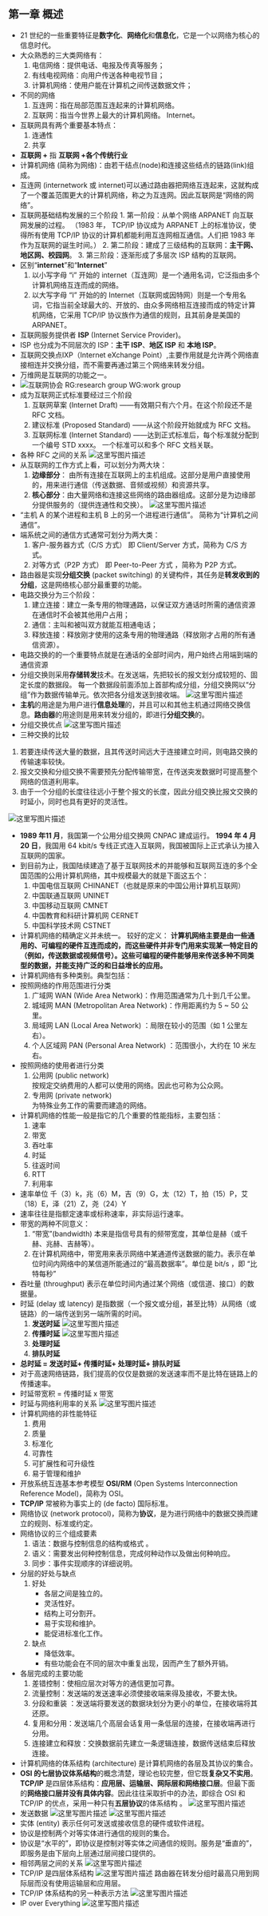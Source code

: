 ## 第一章 概述
- 21 世纪的一些重要特征是**数字化**、**网络化**和**信息化**，它是一个以网络为核心的信息时代。
- 大众熟悉的三大类网络有：
  1. 电信网络：提供电话、电报及传真等服务；
  2. 有线电视网络：向用户传送各种电视节目；
  3. 计算机网络：使用户能在计算机之间传送数据文件；
- 不同的网络
  1. 互连网：指在局部范围互连起来的计算机网络。
  2. 互联网：指当今世界上最大的计算机网络。 Internet。
- 互联网具有两个重要基本特点：
  1. 连通性
  2. 共享
- **互联网 +** 指 **互联网 +各个传统行业**
- 计算机网络 (简称为网络)：由若干结点(node)和连接这些结点的链路(link)组成。
- 互连网 (internetwork 或 internet)可以通过路由器把网络互连起来，这就构成了一个覆盖范围更大的计算机网络，称之为互连网。因此互联网是“网络的网络”。
- 互联网基础结构发展的三个阶段
	  1. 第一阶段：从单个网络 ARPANET 向互联网发展的过程。 （1983 年， TCP/IP 协议成为 ARPANET 上的标准协议，使得所有使用 TCP/IP 协议的计算机都能利用互连网相互通信。人们把 1983 年作为互联网的诞生时间。）
	  2. 第二阶段：建成了三级结构的互联网：**主干网、地区网、校园网**。
	  3. 第三阶段：逐渐形成了多层次 ISP 结构的互联网。 
- 区别“**internet**”和“**Internet**”
  1. 以小写字母 “i” 开始的 internet（互连网）是一个通用名词，它泛指由多个计算机网络互连而成的网络。 
  2. 以大写字母 “I” 开始的的 Internet（互联网或因特网）则是一个专用名词，它指当前全球最大的、开放的、由众多网络相互连接而成的特定计算机网络，它采用 TCP/IP 协议族作为通信的规则，且其前身是美国的 ARPANET。
- 互联网服务提供者 **ISP** (Internet Service Provider)。 
- ISP 也分成为不同层次的 ISP：**主干 ISP**、**地区 ISP** 和 **本地 ISP**。
- 互联网交换点IXP（Internet eXchange Point）,主要作用就是允许两个网络直接相连并交换分组，而不需要再通过第三个网络来转发分组。
-  万维网是互联网的功能之一。
- ![互联网协会](https://img-blog.csdn.net/20180322171348555?watermark/2/text/aHR0cHM6Ly9ibG9nLmNzZG4ubmV0L2J1Y3RfemM=/font/5a6L5L2T/fontsize/400/fill/I0JBQkFCMA==/dissolve/70)
RG:research group
WG:work group
- 成为互联网正式标准要经过三个阶段
  1. 互联网草案 (Internet Draft) ——有效期只有六个月。在这个阶段还不是 RFC 文档。
  2. 建议标准 (Proposed Standard) ——从这个阶段开始就成为 RFC 文档。
  3. 互联网标准 (Internet Standard) ——达到正式标准后，每个标准就分配到一个编号 STD xxxx。 一个标准可以和多个 RFC 文档关联。
- 各种 RFC 之间的关系 
![这里写图片描述](https://img-blog.csdn.net/20180322172541592?watermark/2/text/aHR0cHM6Ly9ibG9nLmNzZG4ubmV0L2J1Y3RfemM=/font/5a6L5L2T/fontsize/400/fill/I0JBQkFCMA==/dissolve/70)
- 从互联网的工作方式上看，可以划分为两大块：
  1. **边缘部分**： 由所有连接在互联网上的主机组成。这部分是用户直接使用的，用来进行通信（传送数据、音频或视频）和资源共享。
  2. **核心部分**：由大量网络和连接这些网络的路由器组成。这部分是为边缘部分提供服务的（提供连通性和交换）。
![这里写图片描述](https://img-blog.csdn.net/20180322172729587?watermark/2/text/aHR0cHM6Ly9ibG9nLmNzZG4ubmV0L2J1Y3RfemM=/font/5a6L5L2T/fontsize/400/fill/I0JBQkFCMA==/dissolve/70)	
- “主机 A 的某个进程和主机 B 上的另一个进程进行通信”。 简称为“计算机之间通信”。
- 端系统之间的通信方式通常可划分为两大类：
  1. 客户-服务器方式（C/S 方式）
	即 Client/Server 方式，简称为 C/S 方式。 
  2. 对等方式（P2P 方式）
   即 Peer-to-Peer 方式 ，简称为 P2P 方式。
- 路由器是实现**分组交换** (packet switching) 的关键构件，其任务是**转发收到的分组**，这是网络核心部分最重要的功能。
- 电路交换分为三个阶段：
  1. 建立连接：建立一条专用的物理通路，以保证双方通话时所需的通信资源在通信时不会被其他用户占用；
  2. 通信：主叫和被叫双方就能互相通电话；
  3. 释放连接：释放刚才使用的这条专用的物理通路（释放刚才占用的所有通信资源）。
- 电路交换的的一个重要特点就是在通话的全部时间内，用户始终占用端到端的通信资源
- 分组交换则采用**存储转发**技术。在发送端，先把较长的报文划分成较短的、固定长度的数据段。 每一个数据段前面添加上首部构成分组，分组交换网以“分组”作为数据传输单元。依次把各分组发送到接收端。
![这里写图片描述](https://img-blog.csdn.net/20180322181837556?watermark/2/text/aHR0cHM6Ly9ibG9nLmNzZG4ubmV0L2J1Y3RfemM=/font/5a6L5L2T/fontsize/400/fill/I0JBQkFCMA==/dissolve/70)
- **主机**的用途是为用户进行**信息处理**的，并且可以和其他主机通过网络交换信息。**路由器**的用途则是用来转发分组的，即进行**分组交换**的。 
- 分组交换优点
![这里写图片描述](https://img-blog.csdn.net/20180322182656241?watermark/2/text/aHR0cHM6Ly9ibG9nLmNzZG4ubmV0L2J1Y3RfemM=/font/5a6L5L2T/fontsize/400/fill/I0JBQkFCMA==/dissolve/70)
- 三种交换的比较
1. 若要连续传送大量的数据，且其传送时间远大于连接建立时间，则电路交换的传输速率较快。
2. 报文交换和分组交换不需要预先分配传输带宽，在传送突发数据时可提高整个网络的信道利用率。
3. 由于一个分组的长度往往远小于整个报文的长度，因此分组交换比报文交换的时延小，同时也具有更好的灵活性。

![这里写图片描述](https://img-blog.csdn.net/20180322183029613?watermark/2/text/aHR0cHM6Ly9ibG9nLmNzZG4ubmV0L2J1Y3RfemM=/font/5a6L5L2T/fontsize/400/fill/I0JBQkFCMA==/dissolve/70)

 -  **1989 年11 月**，我国第一个公用分组交换网 CNPAC 建成运行。 **1994 年 4 月 20 日**，我国用 64 kbit/s 专线正式连入互联网，我国被国际上正式承认为接入互联网的国家。
 - 到目前为止，我国陆续建造了基于互联网技术的并能够和互联网互连的多个全国范围的公用计算机网络，其中规模最大的就是下面这五个：
    1. 中国电信互联网 CHINANET（也就是原来的中国公用计算机互联网）
    2. 中国联通互联网 UNINET
    3. 中国移动互联网 CMNET
    4. 中国教育和科研计算机网 CERNET
    5. 中国科学技术网 CSTNET
 - 计算机网络的精确定义并未统一。
较好的定义：
**计算机网络主要是由一些通用的、可编程的硬件互连而成的，而这些硬件并非专门用来实现某一特定目的（例如，传送数据或视频信号）。这些可编程的硬件能够用来传送多种不同类型的数据，并能支持广泛的和日益增长的应用。**
 - 计算机网络有多种类别。典型包括：
 -  按照网络的作用范围进行分类
       1. 广域网 WAN (Wide Area Network)：作用范围通常为几十到几千公里。
       2. 城域网 MAN (Metropolitan Area Network)：作用距离约为  5 ~ 50 公里。
       3. 局域网 LAN (Local Area Network) ：局限在较小的范围（如 1 公里左右）。
       4. 个人区域网 PAN (Personal Area Network) ：范围很小，大约在 10 米左右。
 -  按照网络的使用者进行分类
      1. 公用网 (public network)  
         按规定交纳费用的人都可以使用的网络。因此也可称为公众网。
      2. 专用网 (private network)   
         为特殊业务工作的需要而建造的网络。
 -  计算机网络的性能一般是指它的几个重要的性能指标，主要包括：
    1. 速率
    2. 带宽
    3. 吞吐率
    4. 时延
    5. 往返时间
    6. RTT
    7. 利用率
 - 速率单位 千（3）k，兆（6）M，吉（9）G，太（12）T，拍（15）P，艾（18）E，泽（21）Z，尧（24）Y
 - 速率往往是指额定速率或标称速率，非实际运行速率。 
 - 带宽的两种不同意义：
    1. “带宽”(bandwidth) 本来是指信号具有的频带宽度，其单位是赫（或千赫、兆赫、吉赫等）。
    2. 在计算机网络中，带宽用来表示网络中某通道传送数据的能力。表示在单位时间内网络中的某信道所能通过的“最高数据率”。单位是 bit/s ，即 “比特每秒”  
 - 吞吐量 (throughput) 表示在单位时间内通过某个网络（或信道、接口）的数据量。
 - 时延 (delay 或 latency) 是指数据（一个报文或分组，甚至比特）从网络（或链路）的一端传送到另一端所需的时间。
    1. **发送时延**
    ![这里写图片描述](https://img-blog.csdn.net/20180322192114303?watermark/2/text/aHR0cHM6Ly9ibG9nLmNzZG4ubmV0L2J1Y3RfemM=/font/5a6L5L2T/fontsize/400/fill/I0JBQkFCMA==/dissolve/70)
    2. **传播时延**
    ![这里写图片描述](https://img-blog.csdn.net/20180322192123555?watermark/2/text/aHR0cHM6Ly9ibG9nLmNzZG4ubmV0L2J1Y3RfemM=/font/5a6L5L2T/fontsize/400/fill/I0JBQkFCMA==/dissolve/70)
    3. **处理时延**
    4. **排队时延**
 - **总时延  = 	发送时延+ 传播时延+ 处理时延+ 排队时延**
 - 对于高速网络链路，我们提高的仅仅是数据的发送速率而不是比特在链路上的传播速率。 
 - 时延带宽积 = 传播时延 x 带宽
 - 时延与网络利用率的关系
 ![这里写图片描述](https://img-blog.csdn.net/20180322194355420?watermark/2/text/aHR0cHM6Ly9ibG9nLmNzZG4ubmV0L2J1Y3RfemM=/font/5a6L5L2T/fontsize/400/fill/I0JBQkFCMA==/dissolve/70)
- 计算机网络的非性能特征 
  1. 费用
  2. 质量
  3. 标准化
  4. 可靠性
  5. 可扩展性和可升级性 
  6. 易于管理和维护 
- 开放系统互连基本参考模型 **OSI/RM** (Open Systems Interconnection Reference Model)，简称为 OSI。
- **TCP/IP** 常被称为事实上的 (de facto) 国际标准。
- 网络协议 (network protocol)，简称为**协议**，是为进行网络中的数据交换而建立的规则、标准或约定。 
- 网络协议的三个组成要素 
  1. 语法：数据与控制信息的结构或格式 。 
  2. 语义：需要发出何种控制信息，完成何种动作以及做出何种响应。 
  3. 同步：事件实现顺序的详细说明。 
- 分层的好处与缺点 
  1.  好处
      - 各层之间是独立的。
      - 灵活性好。
      - 结构上可分割开。
      - 易于实现和维护。
      - 能促进标准化工作。
  2. 缺点
     - 降低效率。
     - 有些功能会在不同的层次中重复出现，因而产生了额外开销。
- 各层完成的主要功能
  1. 差错控制：使相应层次对等方的通信更加可靠。
  2. 流量控制：发送端的发送速率必须使接收端来得及接收，不要太快。
  3. 分段和重装 ：发送端将要发送的数据块划分为更小的单位，在接收端将其还原。
  4. 复用和分用：发送端几个高层会话复用一条低层的连接，在接收端再进行分用。
  5. 连接建立和释放：交换数据前先建立一条逻辑连接，数据传送结束后释放连接。
- 计算机网络的体系结构 (architecture) 是计算机网络的各层及其协议的集合。 
- **OSI 的七层协议体系结构**的概念清楚，理论也较完整，但它既**复杂又不实用**。**TCP/IP** 是四层体系结构：**应用层、运输层、网际层和网络接口层**。但最下面的**网络接口层并没有具体内容**。因此往往采取折中的办法，即综合 OSI 和 TCP/IP 的优点，采用一种只有**五层协议**的体系结构 。 
![这里写图片描述](https://img-blog.csdn.net/20180322200714389?watermark/2/text/aHR0cHM6Ly9ibG9nLmNzZG4ubmV0L2J1Y3RfemM=/font/5a6L5L2T/fontsize/400/fill/I0JBQkFCMA==/dissolve/70)
- 发送数据
![这里写图片描述](https://img-blog.csdn.net/20180322205002265?watermark/2/text/aHR0cHM6Ly9ibG9nLmNzZG4ubmV0L2J1Y3RfemM=/font/5a6L5L2T/fontsize/400/fill/I0JBQkFCMA==/dissolve/70)
![这里写图片描述](https://img-blog.csdn.net/20180322205331523?watermark/2/text/aHR0cHM6Ly9ibG9nLmNzZG4ubmV0L2J1Y3RfemM=/font/5a6L5L2T/fontsize/400/fill/I0JBQkFCMA==/dissolve/70)
- 实体 (entity) 表示任何可发送或接收信息的硬件或软件进程。 
- 协议是控制两个对等实体进行通信的规则的集合。 
- 协议是“水平的”，即协议是控制对等实体之间通信的规则。服务是“垂直的”，即服务是由下层向上层通过层间接口提供的。
- 相邻两层之间的关系
![这里写图片描述](https://img-blog.csdn.net/20180322211411655?watermark/2/text/aHR0cHM6Ly9ibG9nLmNzZG4ubmV0L2J1Y3RfemM=/font/5a6L5L2T/fontsize/400/fill/I0JBQkFCMA==/dissolve/70)
- TCP/IP 是四层体系结构
![这里写图片描述](https://img-blog.csdn.net/20180322211442828?watermark/2/text/aHR0cHM6Ly9ibG9nLmNzZG4ubmV0L2J1Y3RfemM=/font/5a6L5L2T/fontsize/400/fill/I0JBQkFCMA==/dissolve/70)
路由器在转发分组时最高只用到网际层而没有使用运输层和应用层。 
- TCP/IP 体系结构的另一种表示方法
![这里写图片描述](https://img-blog.csdn.net/20180322211519425?watermark/2/text/aHR0cHM6Ly9ibG9nLmNzZG4ubmV0L2J1Y3RfemM=/font/5a6L5L2T/fontsize/400/fill/I0JBQkFCMA==/dissolve/70)
- IP over Everything 
![这里写图片描述](https://img-blog.csdn.net/20180322211602809?watermark/2/text/aHR0cHM6Ly9ibG9nLmNzZG4ubmV0L2J1Y3RfemM=/font/5a6L5L2T/fontsize/400/fill/I0JBQkFCMA==/dissolve/70)







